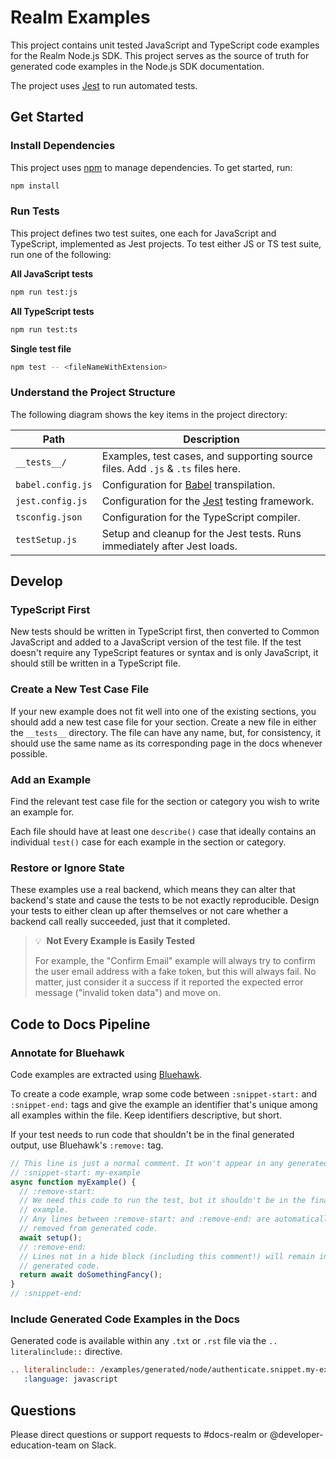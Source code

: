 # Realm Examples

This project contains unit tested JavaScript and TypeScript code examples for the
Realm Node.js SDK. This project serves as the source of truth for generated code
examples in the Node.js SDK documentation.

The project uses [Jest](https://jestjs.io/) to run automated tests.

## Get Started

### Install Dependencies

This project uses [npm](https://www.npmjs.com/) to manage dependencies. To get
started, run:

```bash
npm install
```

### Run Tests

This project defines two test suites, one each for JavaScript and TypeScript,
implemented as Jest projects. To test either JS or TS test suite, run one of the
following:

**All JavaScript tests**

```bash
npm run test:js
```

**All TypeScript tests**

```bash
npm run test:ts
```

**Single test file**

```bash
npm test -- <fileNameWithExtension>
```

### Understand the Project Structure

The following diagram shows the key items in the project directory:

| Path              | Description                                                                      |
| ----------------- | -------------------------------------------------------------------------------- |
| `__tests__/`      | Examples, test cases, and supporting source files. Add `.js` & `.ts` files here. |
| `babel.config.js` | Configuration for [Babel](https://babeljs.io/) transpilation.                    |
| `jest.config.js`  | Configuration for the [Jest](https://jestjs.io/) testing framework.              |
| `tsconfig.json`   | Configuration for the TypeScript compiler.                                       |
| `testSetup.js`    | Setup and cleanup for the Jest tests. Runs immediately after Jest loads.         |

## Develop

### TypeScript First

New tests should be written in TypeScript first, then converted to Common
JavaScript and added to a JavaScript version of the test file. If the test
doesn't require any TypeScript features or syntax and is only JavaScript, it
should still be written in a TypeScript file.

### Create a New Test Case File

If your new example does not fit well into one of the existing sections, you
should add a new test case file for your section. Create a new file in either
the `__tests__` directory. The file can have any name, but, for consistency, it
should use the same name as its corresponding page in the docs whenever possible.

### Add an Example

Find the relevant test case file for the section or category you wish to write
an example for.

Each file should have at least one `describe()` case that ideally contains an
individual `test()` case for each example in the section or category.

### Restore or Ignore State

These examples use a real backend, which means they can alter that backend's
state and cause the tests to be not exactly reproducible. Design your tests to
either clean up after themselves or not care whether a backend call really
succeeded, just that it completed.

> 💡&nbsp;&nbsp;**Not Every Example is Easily Tested**
>
> For example, the "Confirm Email" example will always try to confirm the
> user email address with a fake token, but this will always fail. No matter,
> just consider it a success if it reported the expected error message ("invalid
> token data") and move on.

## Code to Docs Pipeline

### Annotate for Bluehawk

Code examples are extracted using [Bluehawk](https://github.com/MongoCaleb/bluehawk).

To create a code example, wrap some code between `:snippet-start:` and
`:snippet-end:` tags and give the example an identifier that's unique among
all examples within the file. Keep identifiers descriptive, but short.

If your test needs to run code that shouldn't be in the final generated output,
use Bluehawk's `:remove:` tag.

```js
// This line is just a normal comment. It won't appear in any generated code.
// :snippet-start: my-example
async function myExample() {
  // :remove-start:
  // We need this code to run the test, but it shouldn't be in the final code
  // example.
  // Any lines between :remove-start: and :remove-end: are automatically
  // removed from generated code.
  await setup();
  // :remove-end:
  // Lines not in a hide block (including this comment!) will remain in the
  // generated code.
  return await doSomethingFancy();
}
// :snippet-end:
```

### Include Generated Code Examples in the Docs

Generated code is available within any `.txt` or `.rst` file via the
`.. literalinclude::` directive.

```restructuredtext
.. literalinclude:: /examples/generated/node/authenticate.snippet.my-example.js
   :language: javascript
```

## Questions

Please direct questions or support requests to #docs-realm or @developer-education-team on Slack.
